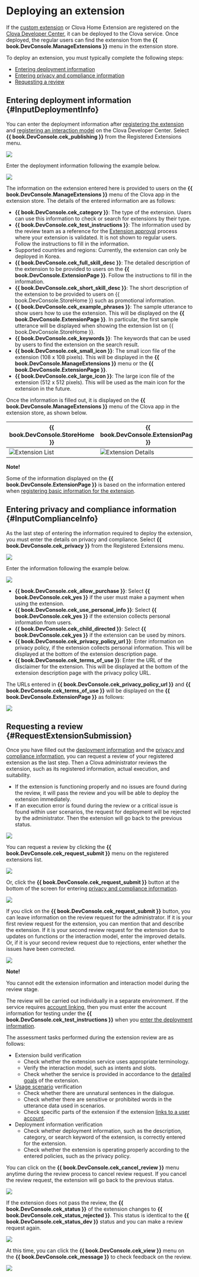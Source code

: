 # Deploying an extension
If the [custom extension](/CEK/Guides/Build_Custom_Extension.md) or Clova Home Extension are registered on the [Clova Developer Center](/DevConsole/Guides/CEK/Register_Extension.md), it can be deployed to the Clova service. Once deployed, the regular users can find the extension from the **{{ book.DevConsole.ManageExtensions }}** menu in the extension store.

To deploy an extension, you must typically complete the following steps:

* [Entering deployment information](#InputDeploymentInfo)
* [Entering privacy and compliance information](#InputComplianceInfo)
* [Requesting a review](#RequestExtensionSubmission)

## Entering deployment information {#InputDeploymentInfo}

You can enter the deployment information after [registering the extension](/DevConsole/Guides/CEK/Register_Extension.md) and [registering an interaction model](/DevConsole/Guides/CEK/Register_Interaction_Model.md) on the Clova Developer Center. Select **{{ book.DevConsole.cek_publishing }}** from the Registered Extensions menu.

![](/DevConsole/Resources/Images/DevConsole-Deployment_Info_Menu.png)

Enter the deployment information following the example below.

![](/DevConsole/Resources/Images/DevConsole-Input_Deployment_Info.png)

The information on the extension entered here is provided to users on the **{{ book.DevConsole.ManageExtensions }}** menu of the Clova app in the extension store. The details of the entered information are as follows:

* **{{ book.DevConsole.cek_category }}**: The type of the extension. Users can use this information to check or search for extensions by their type.
* **{{ book.DevConsole.cek_test_instructions }}**: The information used by the review team as a reference for the [Extension approval](#RequestExtensionSubmission) process where your extension is validated. It is not shown to regular users. Follow the instructions to fill in the information.
* Supported countries and regions: Currently, the extension can only be deployed in Korea.
* **{{ book.DevConsole.cek_full_skill_desc }}**: The detailed description of the extension to be provided to users on the **{{ book.DevConsole.ExtensionPage }}**. Follow the instructions to fill in the information.
* **{{ book.DevConsole.cek_short_skill_desc }}**: The short description of the extension to be provided to users on {{ book.DevConsole.StoreHome }} such as promotional information.
* **{{ book.DevConsole.cek_example_phrases }}**: The sample utterance to show users how to use the extension. This will be displayed on the **{{ book.DevConsole.ExtensionPage }}**. In particular, the first sample utterance will be displayed when showing the extension list on {{ book.DevConsole.StoreHome }}.
* **{{ book.DevConsole.cek_keywords }}**: The keywords that can be used by users to find the extension on the search result.
* **{{ book.DevConsole.cek_small_icon }}**: The small icon file of the extension (108 x 108 pixels). This will be displayed in the **{{ book.DevConsole.ManageExtensions }}** menu or the **{{ book.DevConsole.ExtensionPage }}**.
* **{{ book.DevConsole.cek_large_icon }}**: The large icon file of the extension (512 x 512 pixels). This will be used as the main icon for the extension in the future.

Once the information is filled out, it is displayed on the **{{ book.DevConsole.ManageExtensions }}** menu of the Clova app in the extension store, as shown below.

| {{ book.DevConsole.StoreHome }} | {{ book.DevConsole.ExtensionPage }}   |
|-------------------|-------------------|
| ![Extension List](/DevConsole/Resources/Images/DevConsole-Store_UI_Example-Extension_Store_Home.png) | ![Extension Details](/DevConsole/Resources/Images/DevConsole-Store_UI_Example-Extension_Page.png) |

<div class="note">
  <p><strong>Note!</strong></p>
  <p>Some of the information displayed on the <strong>{{ book.DevConsole.ExtensionPage }}</strong> is based on the information entered when <a href="/DevConsole/Guides/CEK/Register_Extension.html#InputExtensionInfo">registering basic information for the extension</a>.</p>
</div>

## Entering privacy and compliance information {#InputComplianceInfo}

As the last step of entering the information required to deploy the extension, you must enter the details on privacy and compliance. Select **{{ book.DevConsole.cek_privacy }}** from the Registered Extensions menu.

![](/DevConsole/Resources/Images/DevConsole-Policy_Menu.png)

Enter the information following the example below.

![](/DevConsole/Resources/Images/DevConsole-Input_Policy.png)

* **{{ book.DevConsole.cek_allow_purchase }}**: Select **{{ book.DevConsole.cek_yes }}** if the user must make a payment when using the extension.
* **{{ book.DevConsole.cek_use_personal_info }}**: Select **{{ book.DevConsole.cek_yes }}** if the extension collects personal information from users.
* **{{ book.DevConsole.cek_child_directed }}**: Select **{{ book.DevConsole.cek_yes }}** if the extension can be used by minors.
* **{{ book.DevConsole.cek_privacy_policy_url }}**: Enter information on privacy policy, if the extension collects personal information. This will be displayed at the bottom of the extension description page.
* **{{ book.DevConsole.cek_terms_of_use }}**: Enter the URL of the disclaimer for the extension. This will be displayed at the bottom of the extension description page with the privacy policy URL.

The URLs entered in **{{ book.DevConsole.cek_privacy_policy_url }}** and **{{ book.DevConsole.cek_terms_of_use }}** will be displayed on the **{{ book.DevConsole.ExtensionPage }}** as follows:

![](/DevConsole/Resources/Images/DevConsole-Store_UI_Example-Extension_Policy.png)

## Requesting a review {#RequestExtensionSubmission}

Once you have filled out the [deployment information](#InputDeploymentInfo) and the [privacy and compliance information](#InputComplianceInfo), you can request a review of your registered extension as the last step. Then a Clova administrator reviews the extension, such as its registered information, actual execution, and suitability.

* If the extension is functioning properly and no issues are found during the review, it will pass the review and you will be able to deploy the extension immediately.
* If an execution error is found during the review or a critical issue is found within user scenarios, the request for deployment will be rejected by the administrator. Then the extension will go back to the previous status.

![](/DevConsole/Resources/Images/DevConsole-Extension_Submission_Process.png)

You can request a review by clicking the **{{ book.DevConsole.cek_request_submit }}** menu on the registered extensions list.

![](/DevConsole/Resources/Images/DevConsole-Submit_Extension_1.png)

Or, click the **{{ book.DevConsole.cek_request_submit }}** button at the bottom of the screen for entering [privacy and compliance information](#InputComplianceInfo).

![](/DevConsole/Resources/Images/DevConsole-Submit_Extension_2.png)

If you click on the **{{ book.DevConsole.cek_request_submit }}** button, you can leave information on the review request for the administrator. If it is your first review request for the extension, you can mention that and describe the extension. If it is your second review request for the extension due to updates on functions or the interaction model, enter the improved details. Or, if it is your second review request due to rejections, enter whether the issues have been corrected.

![](/DevConsole/Resources/Images/DevConsole-Submission_Request_Message.png)

<div class="note">
  <p><strong>Note!</strong></p>
  <p>You cannot edit the extension information and interaction model during the review stage.</p>
</div>

The review will be carried out individually in a separate environment. If the service requires [account linking](/CEK/Guides/Link_User_Account.md), then you must enter the account information for testing under the **{{ book.DevConsole.cek_test_instructions }}** when you [enter the deployment information](#InputDeploymentInfo).

The assessment tasks performed during the extension review are as follows:

* Extension build verification
  * Check whether the extension service uses appropriate terminology.
  * Verify the interaction model, such as intents and slots.
  * Check whether the service is provided in accordance to the [detailed goals](/Design/Design_Guideline_For_Extension.md#SettingGoal) of the extension.
* [Usage scenario](/Design/Design_Guideline_For_Extension.md#MakeUseCaseScenarioScript) verification
  * Check whether there are unnatural sentences in the dialogue.
  * Check whether there are sensitive or prohibited words in the utterance data used in scenarios.
  * Check specific parts of the extension if the extension [links to a user account](/CEK/Guides/Link_User_Account.md).
* Deployment information verification
  * Check whether deployment information, such as the description, category, or search keyword of the extension, is correctly entered for the extension.
  * Check whether the extension is operating properly according to the entered policies, such as the privacy policy.

You can click on the **{{ book.DevConsole.cek_cancel_review }}** menu anytime during the review process to cancel review request. If you cancel the review request, the extension will go back to the previous status.

![](/DevConsole/Resources/Images/DevConsole-Cancel_Submission.png)

If the extension does not pass the review, the **{{ book.DevConsole.cek_status }}** of the extension changes to **{{ book.DevConsole.cek_status_rejected }}**. This status is identical to the **{{ book.DevConsole.cek_status_dev }}** status and you can make a review request again.

![](/DevConsole/Resources/Images/DevConsole-Extension_Submission_Rejected.png)

At this time, you can click the **{{ book.DevConsole.cek_view }}** menu on the **{{ book.DevConsole.cek_message }}** to check feedback on the review.

![](/DevConsole/Resources/Images/DevConsole-Show_Submission_Feedback.png)

